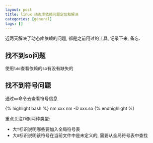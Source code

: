 ```yaml
---
layout: post
title: linux 动态库依赖问题定位和解决
categories: [general]
tags: []
---
```


近两天解决了动态库依赖的问题, 都是之前用过的工具, 记录下来, 备忘.

## 找不到so问题

使用`ldd`查看依赖的so有没有缺失的

## 找不到符号问题

通过`nm`命令去查看符号信息

{% highlight bash %}
nm xxx
nm -D xxx.so
{% endhighlight %}

重点关注`T`和`U`两种类型:

* 大`T`标识说明哪些要加入全局符号表
* 大`U`标识说明该符号在当前文件中是未定义的, 需要从全局符号表中查找
